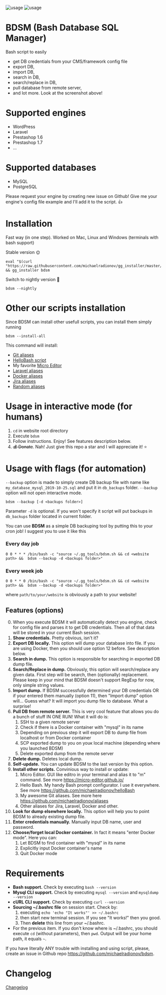 ![usage](/pic/logo.jpg)
![usage](/pic/pic.png)

# BDSM (Bash Database SQL Manager)

Bash script to easily
- get DB credentials from your CMS/framework config file
- export DB,
- import DB,
- search in DB,
- search/replace in DB,
- pull database from remote server,
- and lot more. Look at the screenshot above!

# Supported engines
- WordPress
- Laravel
- Prestashop 1.6
- Prestashop 1.7
- ...

# Supported databases
- MySQL
- PostgreSQL

Please request your engine by creating new issue on Github! Give me your engine's config file example and I'll add it to the script. 👍

# Installation
Fast way (in one step). Worked on Mac, Linux and Windows (terminals with bash support)

Stable version 🌞

```shell
eval "$(curl "https://raw.githubusercontent.com/michaelradionov/gg_installer/master/gg_installer.sh")" && gg_installer bdsm
```

Switch to nightly version 🌚


```shell
bdsm --nightly
```

# Other our scripts installation

Since BDSM can install other usefull scripts, you can install them simply running
```shell
bdsm --install-all
```

This command will install:
- [Git aliases](https://github.com/michaelradionov/aliases/blob/master/aliases_git2.sh)
- [HelloBash script](https://github.com/michaelradionov/helloBash)
- My favorite [Micro Editor](https://micro-editor.github.io/)
- [Laravel aliases](https://github.com/michaelradionov/aliases/blob/master/laravel_aliases.sh)
- [Docker aliases](https://github.com/michaelradionov/aliases/blob/master/docker_aliases.sh)
- [Jira aliases](https://github.com/michaelradionov/aliases/blob/master/jira_aliases.sh)
- [Random aliases](https://github.com/michaelradionov/aliases/blob/master/random_aliases.sh)

# Usage in interactive mode (for humans)

1. `cd` in website root directory
2. Execute `bdsm`
3. Follow instructions. Enjoy! See features description below.
4. ~~💰 Donate~~. Nah! Just give this repo a star and I will appreciate it! ⭐️

# Usage with flags (for automation)

`--backup` option is made to simply create DB backup file with name like `my_database_mysql_2019-10-25.sql` and put it in `db_backups` folder. `--backup` option will not open interactive mode.

```shell
bdsm --backup [-d <backups folder>]
```
Parameter `-d` is optional. If you won't specify it script will put backups in `db_backups` folder located in current folder.


You can use **BDSM** as a simple DB backuping tool by putting this to your cron job! I suggest you to use it like this

### Every day job

```shell
0 0 * * * /bin/bash -c "source ~/.gg_tools/bdsm.sh && cd <website path> &&  bdsm --backup -d <backups folder>"
```

### Every week job

```shell
0 0 * * 0 /bin/bash -c "source ~/.gg_tools/bdsm.sh && cd <website path> &&  bdsm --backup -d <backups folder>"
```


where `path/to/your/website` is obviously a path to your website!

## Features (options)

0. When you execute BDSM it will automatically detect you engine, check for config file and parses it to get DB credentials. Then all of that data will be stored in your current Bash session.
1. **Show credentials.** Pretty obvious, isn't it?
2. **Export DB locally.** This option will dump your database into file. If you are using Docker, then you should use option 12 before. See description below.
3. **Search in dump.** This option is responsible for searching in exported DB dump file.
4. **Search/Replace in dump.** Obviously, this option will search/replace any given data. First step will be search, then (optionally) replacement. Please keep in your mind that BDSM doesn't support RegExp for now, only simple string values.
5. **Import dump.** If BDSM successfully determined your DB credentials OR if your entered them manually (option 11), then "Import dump" option will... Guess what? It will import you dump file to database. What a surprise!
6. **Pull DB from remote server.** This is very cool feature that allows you do a bunch of stuff IN ONE RUN! What it will do is:
    1. SSH to a given remote server
    2. Check if there is a Docker container with "mysql" in its name
    3. Depending on previous step it will export DB to dump file from localhost or from Docker container
    4. SCP exported dump to you on youк local machine (depending where you launched BDSM)
    5. Delete exported dump from the remote server
7. **Delete dump.** Deletes local dump.
8. **Self-update.** You can update BDSM to the last version by this option.
9. **Install other scripts.** Convinious way to install or update:
    1. Micro Editor. GUI like editro in your terminal and alias it to "m" command. See more https://micro-editor.github.io/
    2. Hello Bash. My handy Bash prompt configurator. I use it everywhere. See more https://github.com/michaelradionov/helloBash
    3. My awesome Git aliases. See more here https://github.com/michaelradionov/aliases
    4. Other aliases for Jira, Laravel, Docker and other.
10. **Look for dump elsewhere locally.** This option will help you to point BDSM to already existing dump file.
11. **Enter credentials manually.** Manually input DB name, user and password.
12. **Choose/forget local Docker container.** In fact it means "enter Docker mode". Here you can:
    1. Let BDSM to find container with "mysql" in its name
    2. Explicitly input Docker container's name
    3. Quit Docker mode


# Requirements

- **Bash support.** Check by executing `bash --version`
- **Mysql CLI support.** Check by executing `mysql --version` and `mysqldump --version`
- **cURL CLI support.** Check by executing `curl --version`
- **Sourcing ~/.bashrc file** on session start. Check by:
    1. executing `echo 'echo "It works"' >> ~/.bashrc`
    2. then start new terminal session. If you see "It works!" then you good.
    3. Then **delete** this line from your ~/.bashrc.
- For the previous item. If you don't know where is ~/.bashrc, you should execute `cd` (without parameters), then `pwd`. Output will be your home path, it equals `~`.

If you have literally ANY trouble with installing and using script, please, create an issue in Github repo https://github.com/michaelradionov/bdsm.

# Changelog

[Changelog](https://github.com/michaelradionov/bdsm/blob/master/CHANGELOG.md)
